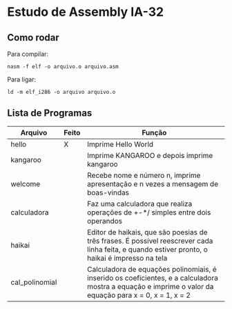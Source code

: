 # Estudo de Assembly IA-32

## Como rodar

Para compilar:
```
nasm -f elf -o arquivo.o arquivo.asm
```

Para ligar:
```
ld -m elf_i286 -o arquivo arquivo.o
```

## Lista de Programas 

|Arquivo|Feito|Função|
|-------|-----|------|
|hello|X|Imprime Hello World|
|kangaroo||Imprime KANGAROO e depois imprime kangaroo|
|welcome||Recebe nome e número n, imprime apresentação e n vezes a mensagem de boas-vindas|
|calculadora||Faz uma calculadora que realiza operações de +-*/ simples entre dois operandos|
|haikai||Editor de haikais, que são poesias de três frases. É possível reescrever cada linha feita, e quando estiver pronto, o haikai é impresso na tela|
|cal_polinomial||Calculadora de equações polinomiais, é inserido os coeficientes, e a calculadora mostra a equação e imprime o valor da equação para x = 0, x = 1, x = 2|